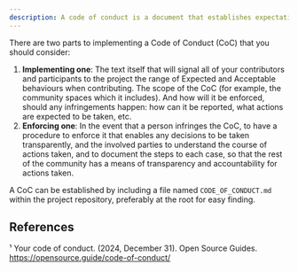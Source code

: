 ```yaml
---
description: A code of conduct is a document that establishes expectations for behavior for your project’s participants. Adopting, and enforcing, a code of conduct can help create a positive social atmosphere for your community.¹
---
```


There are two parts to implementing a Code of Conduct (CoC) that you should consider:
1. **Implementing one**: The text itself that will signal all of your contributors and participants to the project the range of Expected and Acceptable behaviours when contributing. The scope of the CoC (for example, the community spaces which it includes). And how will it be enforced, should any infringements happen: how can it be reported, what actions are expected to be taken, etc.
2. **Enforcing one**: In the event that a person infringes the CoC, to have a procedure to enforce it that enables any decisions to be taken transparently, and the involved parties to understand the course of actions taken, and to document the steps to each case, so that the rest of the community has a means of transparency and accountability for actions taken. 

A CoC can be established by including a file named `CODE_OF_CONDUCT.md` within the project repository, preferably at the root for easy finding. 


## References

¹ Your code of conduct. (2024, December 31). Open Source Guides. https://opensource.guide/code-of-conduct/